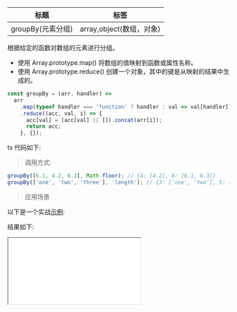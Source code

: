 | 标题              | 标签                     |
| ----------------- | ------------------------ |
| groupBy(元素分组) | array,object(数组，对象) |

根据给定的函数对数组的元素进行分组。

- 使用 Array.prototype.map() 将数组的值映射到函数或属性名称。
- 使用 Array.prototype.reduce() 创建一个对象，其中的键是从映射的结果中生成的。

```js
const groupBy = (arr, handler) =>
  arr
    .map(typeof handler === 'function' ? handler : val => val[handler])
    .reduce((acc, val, i) => {
      acc[val] = (acc[val] || []).concat(arr[i]);
      return acc;
    }, {});
```

ts 代码如下:

<div class="code-editor" data-url="codes/javascript/ts/group-by.ts" data-language="typescript"></div>

> 调用方式:

```js
groupBy([6.1, 4.2, 6.3], Math.floor); // {4: [4.2], 6: [6.1, 6.3]}
groupBy(['one', 'two', 'three'], 'length'); // {3: ['one', 'two'], 5: ['three']}
```

> 应用场景

以下是一个实战<a href="codes/javascript/html/group-by.html" target="_blank" rel="noopener noreferrer">示例</a>:

<div class="code-editor" data-url="codes/javascript/html/group-by.html" data-language="html"></div>

结果如下:

<iframe src="codes/javascript/html/group-by.html"></iframe>
